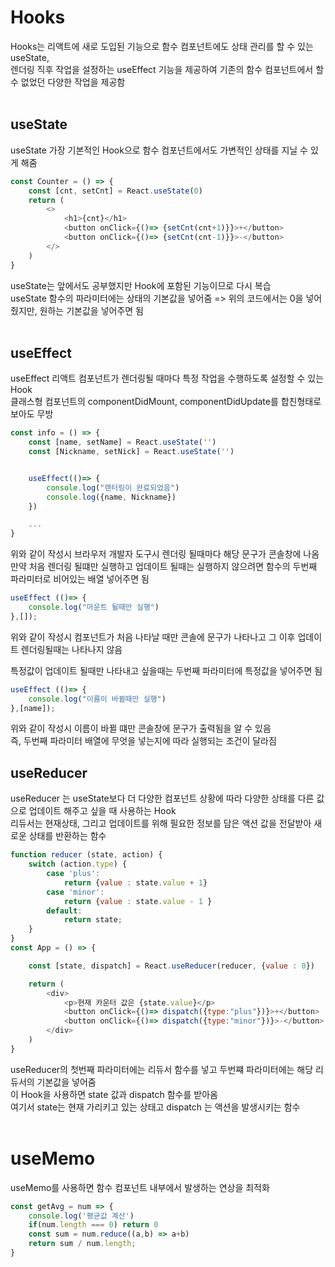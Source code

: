 # Hooks
Hooks는 리액트에 새로 도입된 기능으로 함수 컴포넌트에도 상태 관리를 할 수 있는 useState, <br>
렌더링 직후 작업을 설정하는 useEffect 기능을 제공하여 기존의 함수 컴포넌트에서 할 수 없었던 다양한 작업을 제공함<br><br>

## useState<br>
useState 가장 기본적인 Hook으로 함수 컴포넌트에서도 가변적인 상태를 지닐 수 있게 해줌<br>

```javascript
const Counter = () => {
    const [cnt, setCnt] = React.useState(0)
    return (
        <>
            <h1>{cnt}</h1>
            <button onClick={()=> {setCnt(cnt+1)}}>+</button>
            <button onClick={()=> {setCnt(cnt-1)}}>-</button>
        </>
    )
}

```
useState는 앞에서도 공부했지만 Hook에 포함된 기능이므로 다시 복습<br>
useState 함수의 파라미터에는 상태의 기본값을 넣어줌 => 위의 코드에서는 0을 넣어줬지만, 원하는 기본값을 넣어주면 됨<br><br>

## useEffect <br>
useEffect 리액트 컴포넌트가 렌더링될 때마다 특정 작업을 수행하도록 설정할 수 있는 Hook<br>
클래스형 컴포넌트의 componentDidMount, componentDidUpdate를 합친형태로 보아도 무방 <br>

```javascript
const info = () => {
    const [name, setName] = React.useState('')
    const [Nickname, setNick] = React.useState('')


    useEffect(()=> {
        console.log("렌터링이 완료되었음")
        console.log({name, Nickname})
    })

    ...
}

```
위와 같이 작성시 브라우저 개발자 도구시 렌더링 될때마다 해당 문구가 콘솔창에 나옴<br>
만약 처음 렌더링 될떄만 실행하고 업데이트 될때는 실행하지 않으려면 함수의 두번째 파라미터로 비어있는 배열 넣어주면 됨<br>

```javascript
useEffect (()=> {
    console.log("마운트 될때만 실행")
},[]);
```
위와 같이 작성시 컴포넌트가 처음 나타날 때만 콘솔에 문구가 나타나고 그 이후 업데이트 렌더링될때는 나타나지 않음<br>

특정값이 업데이트 될때만 나타내고 싶을때는 두번째 파라미터에 특정값을 넣어주면 됨 <br>

```javascript
useEffect (()=> {
    console.log("이름이 바뀔때만 실행")
},[name]);
```

위와 같이 작성시 이름이 바뀔 떄만 콘솔창에 문구가 출력됨을 알 수 있음<br>
즉, 두번째 파라미터 배열에 무엇을 넣는지에 따라 실행되는 조건이 달라짐<br>

## useReducer <br>
useReducer 는 useState보다 더 다양한 컴포넌트 상황에 따라 다양한 상태를 다른 값으로 업데이트 해주고 싶을 때 사용하는 Hook<br>
리듀서는 현재상태, 그리고 업데이트를 위해 필요한 정보를 담은 액션 값을 전달받아 새로운 상태를 반환하는 함수<br>

```javascript
function reducer (state, action) {
    switch (action.type) {
        case 'plus':
            return {value : state.value + 1}
        case 'minor':
            return {value : state.value - 1 }
        default:
            return state;
    }
}
const App = () => {

    const [state, dispatch] = React.useReducer(reducer, {value : 0})

    return (
        <div>
            <p>현재 카운터 값은 {state.value}</p>
            <button onClick={()=> dispatch({type:"plus"})}>+</button>
            <button onClick={()=> dispatch({type:"minor"})}>-</button>
        </div>
    )
}

```
useReducer의 첫번째 파라미터에는 리듀서 함수를 넣고 두번쨰 파라미터에는 해당 리듀서의 기본값을 넣어줌<br>
이 Hook을 사용하면 state 값과 dispatch 함수를 받아옴 <br>
여기서 state는 현재 가리키고 있는 상태고 dispatch 는 액션을 발생시키는 함수<br><br>

# useMemo <br>
useMemo를 사용하면 함수 컴포넌트 내부에서 발생하는 연상을 최적화<br>

```javascript
const getAvg = num => {
    console.log('평균값 계산')
    if(num.length === 0) return 0
    const sum = num.reduce((a,b) => a+b)
    return sum / num.length;
}
```



